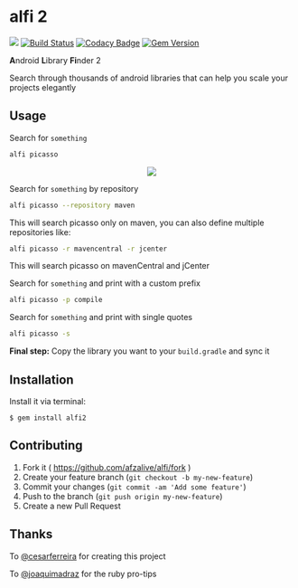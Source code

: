 # alfi 2

![](http://ruby-gem-downloads-badge.herokuapp.com/alfi2?type=total)
[![Build Status](https://travis-ci.org/AfzalivE/alfi.svg?branch=master)](https://travis-ci.org/AfzalivE/alfi) 
[![Codacy Badge](https://api.codacy.com/project/badge/Grade/52ccd1e232684026b943c2be7059afcd)](https://www.codacy.com/app/AfzalivE/alfi?utm_source=github.com&amp;utm_medium=referral&amp;utm_content=AfzalivE/alfi&amp;utm_campaign=Badge_Grade)
[![Gem Version](http://img.shields.io/gem/v/alfi2.svg?style=flat)](http://badge.fury.io/rb/alfi2) 

**A**ndroid **L**ibrary **Fi**nder 2

Search through thousands of android libraries that can help you scale your projects elegantly

## Usage

Search for `something`

```bash
alfi picasso
```

<p align="center">
<img src="https://raw.github.com/cesarferreira/alfi/master/extras/images/terminal01.gif" />
</p>


Search for `something` by repository

```bash
alfi picasso --repository maven
```

This will search picasso only on maven, you can also define multiple repositories like:

```bash
alfi picasso -r mavencentral -r jcenter
```

This will search picasso on mavenCentral and jCenter

Search for `something` and print with a custom prefix

```bash
alfi picasso -p compile
```

Search for `something` and print with single quotes

```bash
alfi picasso -s
```

**Final step:** Copy the library you want to your `build.gradle` and sync it

## Installation

Install it via terminal:

    $ gem install alfi2


## Contributing

1. Fork it ( https://github.com/afzalive/alfi/fork )
2. Create your feature branch (`git checkout -b my-new-feature`)
3. Commit your changes (`git commit -am 'Add some feature'`)
4. Push to the branch (`git push origin my-new-feature`)
5. Create a new Pull Request


## Thanks
To [@cesarferreira](https://github.com/cesarferreira) for creating this project

To [@joaquimadraz](https://github.com/joaquimadraz) for the ruby pro-tips
